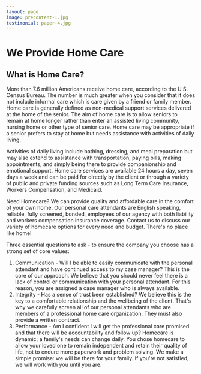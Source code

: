 ```yaml
---
layout: page
image: precontent-1.jpg
testimonial: paper-4.jpg
---
```

# We Provide Home Care
## What is Home Care?

More than 7.6 million Americans receive home care, according to the U.S. Census Bureau. The number is much greater when you consider that it does not include informal care which is care given by a friend or family member. Home care is generally defined as non-medical support services delivered at the home of the senior. The aim of home care is to allow seniors to remain at home longer rather than enter an assisted living community, nursing home or other type of senior care. Home care may be appropriate if a senior prefers to stay at home but needs assistance with activities of daily living.

Activities of daily living include bathing, dressing, and meal preparation but may also extend to assistance with transportation, paying bills, making appointments, and simply being there to provide companionship and emotional support. Home care services are available 24 hours a day, seven days a week and can be paid for directly by the client or through a variety of public and private funding sources such as Long Term Care Insurance, Workers Compensation, and Medicaid.

Need Homecare? We can provide quality and affordable care in the comfort of your own home. Our personal care attendants are English speaking, reliable, fully screened, bonded, employees of our agency with both liability and workers compensation insurance coverage. Contact us to discuss our variety of homecare options for every need and budget. There's no place like home!

Three essential questions to ask - to ensure the company you choose has a strong set of core values:

1. Communication - Will I be able to easily communicate with the personal attendant and have continued access to my case manager? This is the core of our approach. We believe that you should never feel there is a lack of control or communication with your personal attendant. For this reason, you are assigned a case manager who is always available.
2. Integrity - Has a sense of trust been established? We believe this is the key to a comfortable relationship and the wellbeing of the client. That's why we carefully screen all of our personal attendants who are members of a professional home care organization. They must also provide a written contract.
3. Performance - Am I confident I will get the professional care promised and that there will be accountability and follow up? Homecare is dynamic; a family's needs can change daily. You chose homecare to allow your loved one to remain independent and retain their quality of life, not to endure more paperwork and problem solving. We make a simple promise: we will be there for your family. If you're not satisfied, we will work with you until you are.
